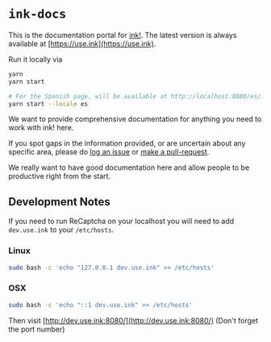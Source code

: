 # `ink-docs`

This is the documentation portal for [ink!](https://github.com/use-ink/ink). The latest version is always available at [https://use.ink](https://use.ink).

Run it locally via

```bash
yarn
yarn start

# For the Spanish page, will be available at http://localhost:8080/es/.
yarn start --locale es
```

We want to provide comprehensive documentation for anything you need to work with ink! here.

If you spot gaps in the information provided, or are uncertain about any
specific area, please do <a href="https://github.com/use-ink/ink-docs/issues">log an issue</a>
or <a href="https://github.com/use-ink/ink-docs/pulls">make a pull-request</a>.

We really want to have good documentation here and allow people to be productive
right from the start.

## Development Notes

If you need to run ReCaptcha on your localhost you will need to add `dev.use.ink` to your `/etc/hosts`.

### Linux
```sh
sudo bash -c 'echo "127.0.0.1 dev.use.ink" >> /etc/hosts'
```

### OSX
```sh
sudo bash -c 'echo "::1 dev.use.ink" >> /etc/hosts'
```

Then visit [http://dev.use.ink:8080/](http://dev.use.ink:8080/) (Don't forget the port number)